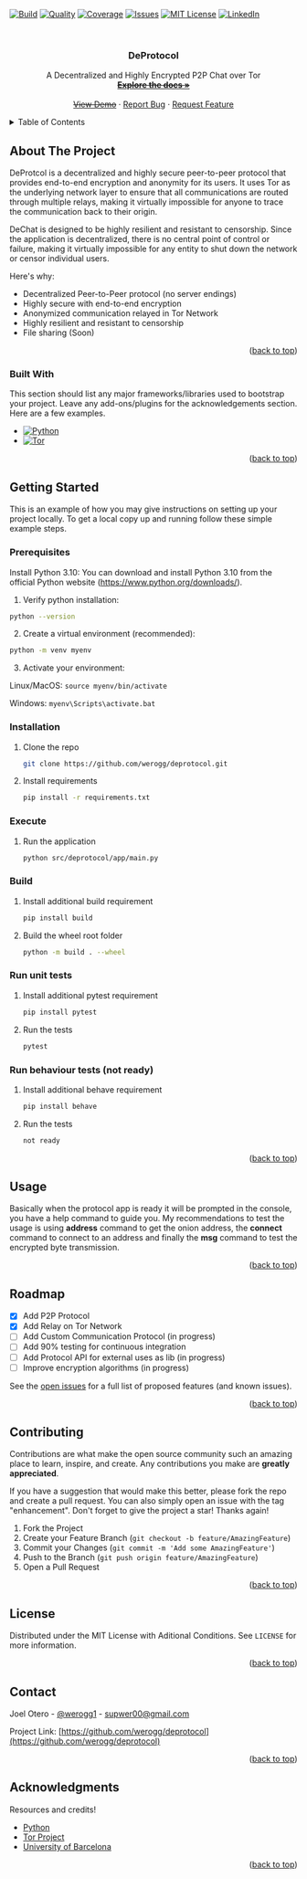 <!-- Improved compatibility of back to top link: See: https://github.com/othneildrew/Best-README-Template/pull/73 -->
<a name="readme-top"></a>
<!--
*** Thanks for checking out the Best-README-Template. If you have a suggestion
*** that would make this better, please fork the repo and create a pull request
*** or simply open an issue with the tag "enhancement".
*** Don't forget to give the project a star!
*** Thanks again! Now go create something AMAZING! :D
-->



<!-- PROJECT SHIELDS -->
<!--
*** I'm using markdown "reference style" links for readability.
*** Reference links are enclosed in brackets [ ] instead of parentheses ( ).
*** See the bottom of this document for the declaration of the reference variables
*** for contributors-url, forks-url, etc. This is an optional, concise syntax you may use.
*** https://www.markdownguide.org/basic-syntax/#reference-style-links
-->
[![Build][build-shield]][build-url]
[![Quality][code-quality-shield]][code-quality-url]
[![Coverage][code-coverage-shield]][code-coverage-url]
[![Issues][issues-shield]][issues-url]
[![MIT License][license-shield]][license-url]
[![LinkedIn][linkedin-shield]][linkedin-url]



<!-- PROJECT LOGO -->
<br />
<div align="center">
  
  <!-- LOGO DISABLE FOR NOW
  <a href="https://github.com/othneildrew/Best-README-Template">
    <img src="images/logo.png" alt="Logo" width="80" height="80">
  </a>
  -->

  <h3 align="center">DeProtocol</h3>

  <p align="center">
    A Decentralized and Highly Encrypted P2P Chat over Tor
    <br />
    <a href="https://github.com/werogg/deprotocol"><strong><del>Explore the docs »</del></strong></a>
    <br />
    <br />
    <a href="https://github.com/werogg/deprotocol"><del>View Demo</del></a>
    ·
    <a href="https://github.com/werogg/deprotocol/issues">Report Bug</a>
    ·
    <a href="https://github.com/werogg/deprotocol/issues">Request Feature</a>
  </p>
</div>



<!-- TABLE OF CONTENTS -->
<details>
  <summary>Table of Contents</summary>
  <ol>
    <li>
      <a href="#about-the-project">About The Project</a>
      <ul>
        <li><a href="#built-with">Built With</a></li>
      </ul>
    </li>
    <li>
      <a href="#getting-started">Getting Started</a>
      <ul>
        <li><a href="#prerequisites">Prerequisites</a></li>
        <li><a href="#installation">Installation</a></li>
      </ul>
    </li>
    <li><a href="#usage">Usage</a></li>
    <li><a href="#roadmap">Roadmap</a></li>
    <li><a href="#contributing">Contributing</a></li>
    <li><a href="#license">License</a></li>
    <li><a href="#contact">Contact</a></li>
    <li><a href="#acknowledgments">Acknowledgments</a></li>
  </ol>
</details>



<!-- ABOUT THE PROJECT -->
## About The Project

DeProtcol is a decentralized and highly secure peer-to-peer protocol that provides end-to-end encryption and anonymity for its users. It uses Tor as the underlying network layer to ensure that all communications are routed through multiple relays, making it virtually impossible for anyone to trace the communication back to their origin.

DeChat is designed to be highly resilient and resistant to censorship. Since the application is decentralized, there is no central point of control or failure, making it virtually impossible for any entity to shut down the network or censor individual users.

Here's why:
* Decentralized Peer-to-Peer protocol (no server endings)
* Highly secure with end-to-end encryption
* Anonymized communication relayed in Tor Network
* Highly resilient and resistant to censorship
* File sharing (Soon)

<p align="right">(<a href="#readme-top">back to top</a>)</p>



### Built With

This section should list any major frameworks/libraries used to bootstrap your project. Leave any add-ons/plugins for the acknowledgements section. Here are a few examples.

* [![Python][Python]][Python-url]
* [![Tor][Tor]][Tor-url]

<p align="right">(<a href="#readme-top">back to top</a>)</p>



<!-- GETTING STARTED -->
## Getting Started

This is an example of how you may give instructions on setting up your project locally.
To get a local copy up and running follow these simple example steps.

### Prerequisites

Install Python 3.10: You can download and install Python 3.10 from the official Python website (https://www.python.org/downloads/).

1. Verify python installation:
  ```sh
  python --version
  ```

2. Create a virtual environment (recommended):
  ```sh
  python -m venv myenv
  ```

3. Activate your environment:

  Linux/MacOS: ```source myenv/bin/activate```
    
  Windows: ```myenv\Scripts\activate.bat```
  
### Installation

1. Clone the repo
   ```sh
   git clone https://github.com/werogg/deprotocol.git
   ```

2. Install requirements
   ```sh
   pip install -r requirements.txt
   ```
   
### Execute

1. Run the application
   ```sh
   python src/deprotocol/app/main.py
   ```
   
### Build

1. Install additional build requirement
   ```sh
   pip install build
   ```

2. Build the wheel root folder
   ```sh
   python -m build . --wheel
   ```
   
### Run unit tests

1. Install additional pytest requirement
   ```sh
   pip install pytest
   ```

2. Run the tests
   ```sh
   pytest
   ```
   
### Run behaviour tests (not ready)

1. Install additional behave requirement
   ```sh
   pip install behave
   ```

2. Run the tests
   ```sh
   not ready
   ```


<p align="right">(<a href="#readme-top">back to top</a>)</p>



<!-- USAGE EXAMPLES -->
## Usage

Basically when the protocol app is ready it will be prompted in the console, you have a help command to guide you.
My recommendations to test the usage is using **address** command to get the onion address, the **connect** command to connect to an address and finally the **msg** command to test the encrypted byte transmission.


<p align="right">(<a href="#readme-top">back to top</a>)</p>



<!-- ROADMAP -->
## Roadmap

- [x] Add P2P Protocol
- [x] Add Relay on Tor Network
- [ ] Add Custom Communication Protocol (in progress)
- [ ] Add 90% testing for continuous integration
- [ ] Add Protocol API for external uses as lib (in progress)
- [ ] Improve encryption algorithms (in progress)

See the [open issues](https://github.com/werogg/deprotocol/issues) for a full list of proposed features (and known issues).

<p align="right">(<a href="#readme-top">back to top</a>)</p>



<!-- CONTRIBUTING -->
## Contributing

Contributions are what make the open source community such an amazing place to learn, inspire, and create. Any contributions you make are **greatly appreciated**.

If you have a suggestion that would make this better, please fork the repo and create a pull request. You can also simply open an issue with the tag "enhancement".
Don't forget to give the project a star! Thanks again!

1. Fork the Project
2. Create your Feature Branch (`git checkout -b feature/AmazingFeature`)
3. Commit your Changes (`git commit -m 'Add some AmazingFeature'`)
4. Push to the Branch (`git push origin feature/AmazingFeature`)
5. Open a Pull Request

<p align="right">(<a href="#readme-top">back to top</a>)</p>



<!-- LICENSE -->
## License

Distributed under the MIT License with Aditional Conditions. See `LICENSE` for more information.

<p align="right">(<a href="#readme-top">back to top</a>)</p>



<!-- CONTACT -->
## Contact

Joel Otero - [@werogg1](https://twitter.com/werogg1) - supwer00@gmail.com

Project Link: [https://github.com/werogg/deprotocol](https://github.com/werogg/deprotocol)

<p align="right">(<a href="#readme-top">back to top</a>)</p>



<!-- ACKNOWLEDGMENTS -->
## Acknowledgments

Resources and credits!

* [Python](https://www.python.org/)
* [Tor Project](https://www.torproject.org/)
* [University of Barcelona](https://web.ub.edu/es/)
<p align="right">(<a href="#readme-top">back to top</a>)</p>



<!-- MARKDOWN LINKS & IMAGES -->
<!-- https://www.markdownguide.org/basic-syntax/#reference-style-links -->
[build-shield]: https://img.shields.io/github/actions/workflow/status/werogg/deprotocol/ci.yml?branch=development&style=for-the-badge
[build-url]: https://github.com/othneildrew/deprotocol

[code-quality-shield]: https://img.shields.io/codefactor/grade/github/werogg/deprotocol/development?style=for-the-badge
[code-quality-url]: https://github.com/othneildrew/deprotocol
[code-coverage-shield]: https://img.shields.io/codacy/coverage/66bc32c3001a44899139b5789e68fbc6?style=for-the-badge
[code-coverage-url]: https://github.com/othneildrew/deprotocol
[issues-shield]: https://img.shields.io/github/issues/othneildrew/Best-README-Template.svg?style=for-the-badge
[issues-url]: https://github.com/othneildrew/Best-README-Template/issues
[license-shield]: https://img.shields.io/github/license/othneildrew/Best-README-Template.svg?style=for-the-badge
[license-url]: https://github.com/werogg/deprotocol/blob/development/LICENSE
[linkedin-shield]: https://img.shields.io/badge/-LinkedIn-black.svg?style=for-the-badge&logo=linkedin&colorB=555
[linkedin-url]: https://www.linkedin.com/in/joel-otero/

[product-screenshot]: images/screenshot.png
[Python]: https://img.shields.io/badge/Python-3776AB?style=for-the-badge&logo=python&logoColor=white
[Python-url]: https://www.python.org/
[Tor]: https://img.shields.io/badge/Tor%20Stem-7D4698?style=for-the-badge&logo=Tor-Browser&logoColor=white
[Tor-url]: https://stem.torproject.org
